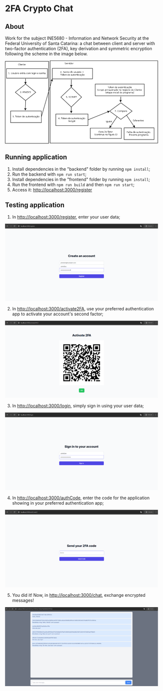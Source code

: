 # 2FA Crypto Chat

## About

Work for the subject INE5680 - Information and Network Security at the Federal University of Santa Catarina: a chat between client and server with two-factor authentication (2FA), key derivation and symmetric encryption following the scheme in the image below.

![work schema](./img/image.png)

## Running application

1. Install dependencies in the "backend" folder by running `npm install`;
2. Run the backend with `npm run start`;
3. Install dependencies in the "frontend" folder by running `npm install`;
4. Run the frontend with `npm run build` and then `npm run start`;
5. Access it: [http://localhost:3000/register](http://localhost:3000/register)

## Testing application

1. In [http://localhost:3000/register](http://localhost:3000/register), enter your user data;

![register screen](./img/image-1.png)

2. In [http://localhost:3000/activate2FA](http://localhost:3000/activate2FA), use your preferred authentication app to activate your account's second factor;

![activate 2FA screen](./img/image-2.png)

3. In [http://localhost:3000/login](http://localhost:3000/login), simply sign in using your user data;

![sign in screen](./img/image-3.png)

4. In [http://localhost:3000/authCode](http://localhost:3000/authCode), enter the code for the application showing in your preferred authentication app;

![auth code screen](./img/image-4.png)

5. You did it! Now, in [http://localhost:3000/chat](http://localhost:3000/chat), exchange encrypted messages!

![chat screen](./img/image-5.png)